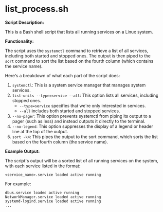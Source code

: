 # list_process.sh

**Script Description:**

This is a Bash shell script that lists all running services on a Linux system.

**Functionality:**

The script uses the `systemctl` command to retrieve a list of all services, including both started and stopped ones. The output is then piped to the `sort` command to sort the list based on the fourth column (which contains the service name).

Here's a breakdown of what each part of the script does:

1. `systemctl`: This is a system service manager that manages system services.
2. `list-units --type=service --all`: This option lists all services, including stopped ones.
	* `--type=service` specifies that we're only interested in services.
	* `--all` includes both started and stopped services.
3. `--no-pager`: This option prevents systemctl from piping its output to a pager (such as less) and instead outputs it directly to the terminal.
4. `--no-legend`: This option suppresses the display of a legend or header line at the top of the output.
5. `sort -k4`: This pipes the output to the sort command, which sorts the list based on the fourth column (the service name).

**Example Output:**

The script's output will be a sorted list of all running services on the system, with each service listed in the format:
```
<service_name>.service loaded active running
```
For example:
```
dbus.service loaded active running
NetworkManager.service loaded active running
systemd-logind.service loaded active running
...
```